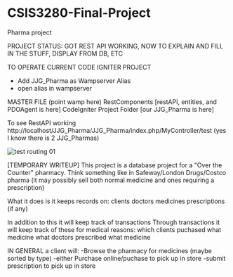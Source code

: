 # CSIS3280-Final-Project
Pharma project



PROJECT STATUS: GOT REST API WORKING, NOW TO EXPLAIN AND FILL IN THE STUFF, DISPLAY FROM DB, ETC

TO OPERATE CURRENT CODE IGNITER PROJECT
- Add JJG_Pharma as Wampserver Alias
- open alias in wampserver

MASTER FILE (point wamp here)
    RestComponents
        [restAPI, entities, and PDOAgent is here]
    CodeIgniter Project Folder
        [our JJG_Pharma is here]

To see RestAPI working 
http://localhost/JJG_Pharma/JJG_Pharma/index.php/MyController/test
(yes I know there is 2 JJG_Pharmas)


![test routing 01](https://i.pinimg.com/originals/9a/d8/62/9ad862ff14ac2a592d542606ba348960.jpg)

[TEMPORARY WRITEUP]
This project is a database project for a "Over the Counter" pharmacy. Think something like in Safeway/London Drugs/Costco pharma
(it may possibly sell both normal medicine and ones requiring a prescription)

What it does is it keeps records on:
    clients
    doctors
    medicines
    prescriptions (if any)

In addition to this it will keep track of
    transactions
        Through transactions it will keep track of these for medical reasons:
            which clients puchased what medicine
            what doctors prescribed what medicine
    
IN GENERAL
a client will:
    -Browse the pharmacy for medicines (maybe sorted by type)
    -either Purchase online/puchase to pick up in store
    -submit prescription to pick up in store
